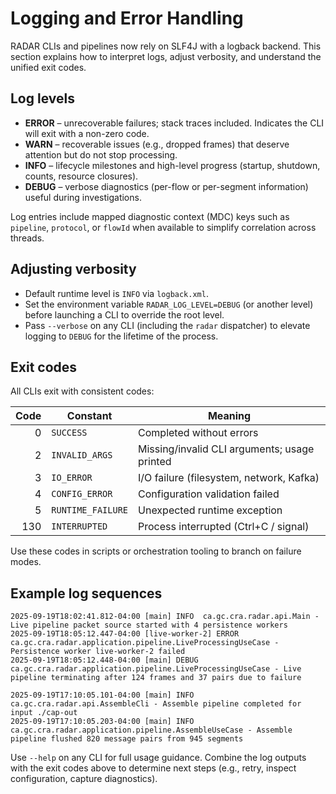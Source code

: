 ﻿# Logging and Error Handling

RADAR CLIs and pipelines now rely on SLF4J with a logback backend. This section explains how to
interpret logs, adjust verbosity, and understand the unified exit codes.

## Log levels
- **ERROR** – unrecoverable failures; stack traces included. Indicates the CLI will exit with a non-zero code.
- **WARN** – recoverable issues (e.g., dropped frames) that deserve attention but do not stop processing.
- **INFO** – lifecycle milestones and high-level progress (startup, shutdown, counts, resource closures).
- **DEBUG** – verbose diagnostics (per-flow or per-segment information) useful during investigations.

Log entries include mapped diagnostic context (MDC) keys such as `pipeline`, `protocol`, or `flowId`
when available to simplify correlation across threads.

## Adjusting verbosity
- Default runtime level is `INFO` via `logback.xml`.
- Set the environment variable `RADAR_LOG_LEVEL=DEBUG` (or another level) before launching a CLI to
  override the root level.
- Pass `--verbose` on any CLI (including the `radar` dispatcher) to elevate logging to `DEBUG` for the
  lifetime of the process.

## Exit codes
All CLIs exit with consistent codes:

| Code | Constant           | Meaning                                  |
|-----:|--------------------|------------------------------------------|
|   0  | `SUCCESS`          | Completed without errors                 |
|   2  | `INVALID_ARGS`     | Missing/invalid CLI arguments; usage printed |
|   3  | `IO_ERROR`         | I/O failure (filesystem, network, Kafka) |
|   4  | `CONFIG_ERROR`     | Configuration validation failed          |
|   5  | `RUNTIME_FAILURE`  | Unexpected runtime exception             |
| 130  | `INTERRUPTED`      | Process interrupted (Ctrl+C / signal)    |

Use these codes in scripts or orchestration tooling to branch on failure modes.

## Example log sequences
```
2025-09-19T18:02:41.812-04:00 [main] INFO  ca.gc.cra.radar.api.Main - Live pipeline packet source started with 4 persistence workers
2025-09-19T18:05:12.447-04:00 [live-worker-2] ERROR ca.gc.cra.radar.application.pipeline.LiveProcessingUseCase - Persistence worker live-worker-2 failed
2025-09-19T18:05:12.448-04:00 [main] DEBUG ca.gc.cra.radar.application.pipeline.LiveProcessingUseCase - Live pipeline terminating after 124 frames and 37 pairs due to failure
```

```
2025-09-19T17:10:05.101-04:00 [main] INFO  ca.gc.cra.radar.api.AssembleCli - Assemble pipeline completed for input ./cap-out
2025-09-19T17:10:05.203-04:00 [main] INFO  ca.gc.cra.radar.application.pipeline.AssembleUseCase - Assemble pipeline flushed 820 message pairs from 945 segments
```

Use `--help` on any CLI for full usage guidance. Combine the log outputs with the exit codes above to
determine next steps (e.g., retry, inspect configuration, capture diagnostics).
